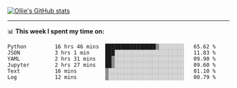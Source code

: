 <!--
**icedpanda/icedpanda** is a ✨ _special_ ✨ repository because its `README.md` (this file) appears on your GitHub profile.

Here are some ideas to get you started:

- 🔭 I’m currently working on ...
- 🌱 I’m currently learning ...
- 👯 I’m looking to collaborate on ...
- 🤔 I’m looking for help with ...
- 💬 Ask me about ...
- 📫 How to reach me: ...
- 😄 Pronouns: ...
- ⚡ Fun fact: ...
-->
[![Ollie's GitHub stats](https://github-readme-stats-icedpanda.vercel.app/api?username=icedpanda&count_private=true&show_icons=true)](https://github.com/icedpanda)

---
📊 **This week I spent my time on:**
<!--START_SECTION:waka-->

```text
Python         16 hrs 46 mins  ████████████████▒░░░░░░░░   65.62 %
JSON           3 hrs 1 min     ███░░░░░░░░░░░░░░░░░░░░░░   11.83 %
YAML           2 hrs 31 mins   ██▒░░░░░░░░░░░░░░░░░░░░░░   09.90 %
Jupyter        2 hrs 27 mins   ██▒░░░░░░░░░░░░░░░░░░░░░░   09.60 %
Text           16 mins         ▒░░░░░░░░░░░░░░░░░░░░░░░░   01.10 %
Log            12 mins         ▒░░░░░░░░░░░░░░░░░░░░░░░░   00.79 %
```

<!--END_SECTION:waka-->
